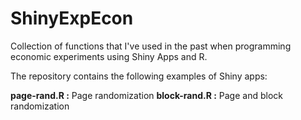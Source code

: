 # ShinyExpEcon
Collection of functions that I've used in the past when programming economic experiments using Shiny Apps and R.

The repository contains the following examples of Shiny apps:

**page-rand.R :** Page randomization
**block-rand.R :** Page and block randomization
